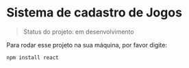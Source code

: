 # Sistema de cadastro de Jogos

> Status do projeto: em desenvolvimento

Para rodar esse projeto na sua máquina, por favor digite:

``` 
npm install react 
```

